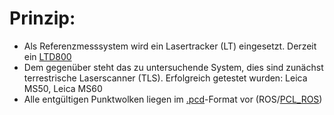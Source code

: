 # Prinzip:

* Als Referenzmesssystem wird ein Lasertracker (LT) eingesetzt. Derzeit ein [LTD800](https://w3.leica-geosystems.com/media/new/product_solution/Ref64_LTD700_800_Data_sheet.pdf)
* Dem gegenüber steht das zu untersuchende System, dies sind zunächst terrestrische Laserscanner (TLS). Erfolgreich getestet wurden: Leica MS50, Leica MS60
* Alle entgültigen Punktwolken liegen im [.pcd](https://pointclouds.org/documentation/tutorials/pcd_file_format.html#)-Format vor (ROS/[PCL_ROS](http://wiki.ros.org/pcl_ros))
